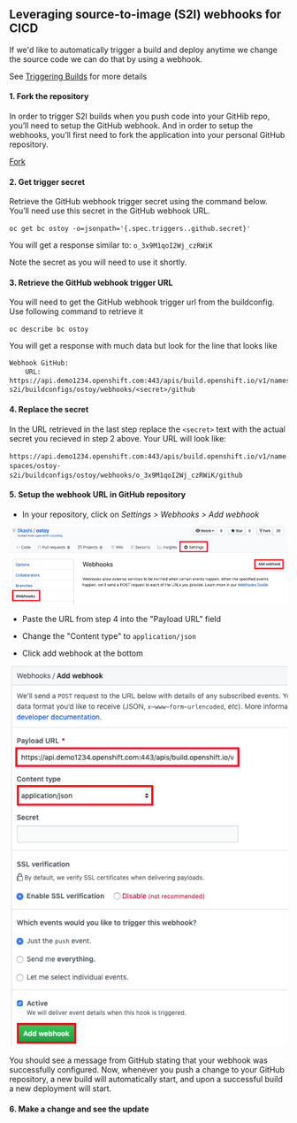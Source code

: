 ## Leveraging source-to-image (S2I) webhooks for CICD
If we'd like to automatically trigger a build and deploy anytime we change the source code we can do that by using a webhook.

See [Triggering Builds](https://docs.openshift.com/dedicated/3/dev_guide/builds/triggering_builds.html) for more details

#### 1. Fork the repository
In order to trigger S2I builds when you push code into your GitHib repo, you’ll need to setup the GitHub webhook.  And in order to setup the webhooks, you’ll first need to fork the application into your personal GitHub repository.

<a class="github-button" href="https://github.com/openshift-cs/ostoy/fork" data-icon="octicon-repo-forked" data-size="large" aria-label="Fork openshift-cs/ostoy on GitHub">Fork</a>

#### 2. Get trigger secret
Retrieve the GitHub webhook trigger secret using the command below. You’ll need use this secret in the GitHub webhook URL.

`oc get bc ostoy -o=jsonpath='{.spec.triggers..github.secret}'`

You will get a response similar to:
`o_3x9M1qoI2Wj_czRWiK`

Note the secret as you will need to use it shortly.

#### 3. Retrieve the GitHub webhook trigger URL
You will need to get the GitHub webhook trigger url from the buildconfig.  Use following command to retrieve it

`oc describe bc ostoy`

You will get a response with much data but look for the line that looks like

```
Webhook GitHub:
	URL:	https://api.demo1234.openshift.com:443/apis/build.openshift.io/v1/namespaces/ostoy-s2i/buildconfigs/ostoy/webhooks/<secret>/github
```
#### 4. Replace the secret
In the URL retrieved in the last step replace the `<secret>` text with the actual secret you recieved in step 2 above.  Your URL will look like:

`https://api.demo1234.openshift.com:443/apis/build.openshift.io/v1/namespaces/ostoy-s2i/buildconfigs/ostoy/webhooks/o_3x9M1qoI2Wj_czRWiK/github`

#### 5. Setup the webhook URL in GitHub repository
- In your repository, click on *Settings > Webhooks > Add webhook*

![Add Webhook](/images/11-webhook.png)

- Paste the URL from step 4 into the "Payload URL" field

- Change the "Content type" to `application/json`

- Click add webhook at the bottom

![Finish Add Webhook](/images/11-webhookfinish.png)

You should see a message from GitHub stating that your webhook was successfully configured. Now, whenever you push a change to your GitHub repository, a new build will automatically start, and upon a successful build a new deployment will start.

#### 6. Make a change and see the update
